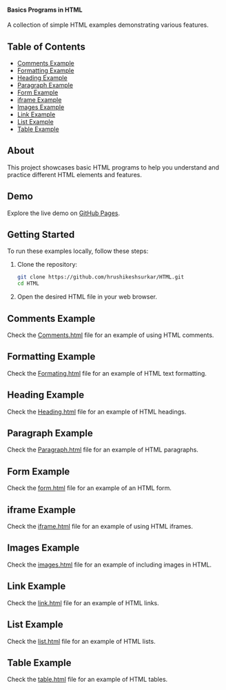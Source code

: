 #### Basics Programs in HTML

A collection of simple HTML examples demonstrating various features.

## Table of Contents

- [Comments Example](#comments-example)
- [Formatting Example](#formatting-example)
- [Heading Example](#heading-example)
- [Paragraph Example](#paragraph-example)
- [Form Example](#form-example)
- [iframe Example](#iframe-example)
- [Images Example](#images-example)
- [Link Example](#link-example)
- [List Example](#list-example)
- [Table Example](#table-example)

## About

This project showcases basic HTML programs to help you understand and practice different HTML elements and features.

## Demo

Explore the live demo on [GitHub Pages](https://hrushikeshsurkar.github.io/HTML/).

## Getting Started

To run these examples locally, follow these steps:

1. Clone the repository:

    ```bash
    git clone https://github.com/hrushikeshsurkar/HTML.git
    cd HTML
    ```

2. Open the desired HTML file in your web browser.

## Comments Example

Check the [Comments.html](https://hrushikeshsurkar.github.io/HTML/Comments.html) file for an example of using HTML comments.

## Formatting Example

Check the [Formating.html](https://hrushikeshsurkar.github.io/HTML/Formating.html) file for an example of HTML text formatting.

## Heading Example

Check the [Heading.html](https://hrushikeshsurkar.github.io/HTML/Heading.html) file for an example of HTML headings.

## Paragraph Example

Check the [Paragraph.html](https://hrushikeshsurkar.github.io/HTML/Paragraph.html) file for an example of HTML paragraphs.

## Form Example

Check the [form.html](https://hrushikeshsurkar.github.io/HTML/form.html) file for an example of an HTML form.

## iframe Example

Check the [iframe.html](https://hrushikeshsurkar.github.io/HTML/iframe.html) file for an example of using HTML iframes.

## Images Example

Check the [images.html](https://hrushikeshsurkar.github.io/HTML/images.html) file for an example of including images in HTML.

## Link Example

Check the [link.html](https://hrushikeshsurkar.github.io/HTML/link.html) file for an example of HTML links.

## List Example

Check the [list.html](https://hrushikeshsurkar.github.io/HTML/list.html) file for an example of HTML lists.

## Table Example

Check the [table.html](https://hrushikeshsurkar.github.io/HTML/table.html) file for an example of HTML tables.

